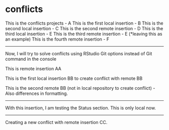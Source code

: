 # conflicts

This is the conflicts projects - A
This is the first local insertion - B
This is the second local insertion - C
This is the second remote insertion - D
This is the third local insertion - E
This is the third remote insertion - E (*leaving this as an example)
This is the fourth remote insertion - F

-------

Now, I will try to solve conflicts using RStudio Git options instead of Git command in the console

This is remote insertion AA

This is the first local insertion BB to create conflict with remote BB

This is the second remote BB (not in local repository to create conflict) - Also differences in formatting. 

-------

With this insertion, I am testing the Status section. This is only local now. 

-------

Creating a new conflict with remote insertion CC.
